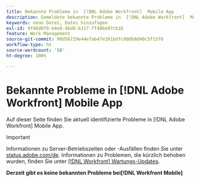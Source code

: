 ```yaml
---
title: Bekannte Probleme in  [!DNL Adobe Workfront]  Mobile App
description: Gemeldete bekannte Probleme in  [!DNL Adobe Workfront]  Mobile App
keywords: neue Datei, Datei hinzufügen
exl-id: 9f48d0f8-b4e8-4bd8-b317-ff406e97cb1b
feature: Work Management
source-git-commit: 98d56729e44e7ab47e201bdfc00db8d40c5f15f6
workflow-type: ht
source-wordcount: '58'
ht-degree: 100%

---
```


# Bekannte Probleme in [!DNL Adobe Workfront] Mobile App

Auf dieser Seite finden Sie aktuell identifizierte Probleme in [!DNL Adobe Workfront] Mobile App.

>[!IMPORTANT]
>
>Informationen zu Server-Betriebszeiten oder -Ausfällen finden Sie unter [status.adobe.com/de](https://status.adobe.com/de). Informationen zu Problemen, die kürzlich behoben wurden, finden Sie unter [[!DNL Workfront] Wartungs-Updates](../maintenance/current-updates.md).

**Derzeit gibt es keine bekannten Probleme bei[!DNL Workfront Mobile]**

<!--

## Current Issues

|Issue  |Last Modified   | 
|---|---|
|Issue text  | YYYY/MM/DD  | 

-->
